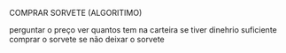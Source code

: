 COMPRAR SORVETE (ALGORITIMO)

perguntar o preço
ver quantos tem na carteira
se tiver dinehrio suficiente comprar o sorvete
se não deixar o sorvete 



